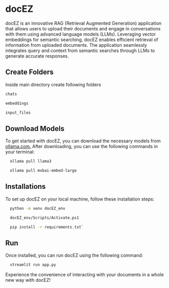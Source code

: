 
# docEZ

docEZ is an innovative RAG (Retrieval Augmented Generation) application that allows users to upload their documents and engage in conversations with them using advanced language models (LLMs). Leveraging vector embeddings for semantic searching, docEZ enables efficient retrieval of information from uploaded documents. The application seamlessly integrates query and context from semantic searches through LLMs to generate accurate responses.

## Create Folders
Inside main directory create following folders
```bash
chats
```
```bash
embeddings
```
```bash
input_files 
```

## Download Models

To get started with docEZ, you can download the necessary models from [ollama.com.](https://ollama.com/) After downloading, you can use the following commands in your terminal:

```bash
  ollama pull llama3
```
```bash
  ollama pull mxbai-embed-large
```

## Installations
To set up docEZ on your local machine, follow these installation steps:

```bash
  python -m venv docEZ_env
```
```bash
  docEZ_env/Scripts/Activate.ps1
```
```bash
  pip install -r requirements.txt`
```

## Run
Once installed, you can run docEZ using the following command:
```bash
  streamlit run app.py
```
Experience the convenience of interacting with your documents in a whole new way with docEZ!
